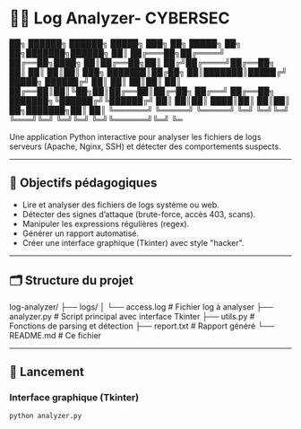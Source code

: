# 🕵️‍♂️ Log Analyzer- CYBERSEC

██╗      ██████╗  ██████╗      █████╗ ███╗   ██╗ █████╗ ██╗  ██╗███████╗██████╗ 
██║     ██╔═══██╗██╔════╝     ██╔══██╗████╗  ██║██╔══██╗██║ ██╔╝██╔════╝██╔══██╗
██║     ██║   ██║██║  ███╗    ███████║██╔██╗ ██║███████║█████╔╝ █████╗  ██████╔╝
██║     ██║   ██║██║   ██║    ██╔══██║██║╚██╗██║██╔══██║██╔═██╗ ██╔══╝  ██╔══██╗
███████╗╚██████╔╝╚██████╔╝    ██║  ██║██║ ████║██║  ██║██║  ██╗███████╗██║  ██║
╚══════╝ ╚═════╝  ╚═════╝     ╚═╝  ╚═╝╚═╝  ╚═══╝╚═╝  ╚═╝╚═╝  ╚═╝╚══════╝╚═╝  ╚═

Une application Python interactive pour analyser les fichiers de logs serveurs (Apache, Nginx, SSH) et détecter des comportements suspects.

---

## 🎯 Objectifs pédagogiques

- Lire et analyser des fichiers de logs système ou web.
- Détecter des signes d’attaque (brute-force, accès 403, scans).
- Manipuler les expressions régulières (regex).
- Générer un rapport automatisé.
- Créer une interface graphique (Tkinter) avec style "hacker".

---

## 🗂️ Structure du projet

log-analyzer/
├── logs/
│ └── access.log # Fichier log à analyser
├── analyzer.py # Script principal avec interface Tkinter
├── utils.py # Fonctions de parsing et détection
├── report.txt # Rapport généré
└── README.md # Ce fichier


---

## 🚀 Lancement

### Interface graphique (Tkinter)
```bash
python analyzer.py

